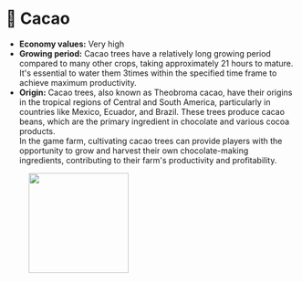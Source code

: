 # 🫘 Cacao

* **Economy values:** Very high
* **Growing period:** Cacao trees have a relatively long growing period compared to many other crops, taking approximately 21 hours to mature. \
  It's essential to water them 3times within the specified time frame to achieve maximum productivity.
* **Origin:** Cacao trees, also known as Theobroma cacao, have their origins in the tropical regions of Central and South America, particularly in countries like Mexico, Ecuador, and Brazil. These trees produce cacao beans, which are the primary ingredient in chocolate and various cocoa products.\
  In the game farm, cultivating cacao trees can provide players with the opportunity to grow and harvest their own chocolate-making ingredients, contributing to their farm's productivity and profitability.

<div>

<figure><img src="../../.gitbook/assets/1.png" alt="" width="175"><figcaption></figcaption></figure>

 

<figure><img src="../../.gitbook/assets/tree-mid-1.png" alt=""><figcaption></figcaption></figure>

 

<figure><img src="../../.gitbook/assets/tree-1.png" alt=""><figcaption></figcaption></figure>

</div>
